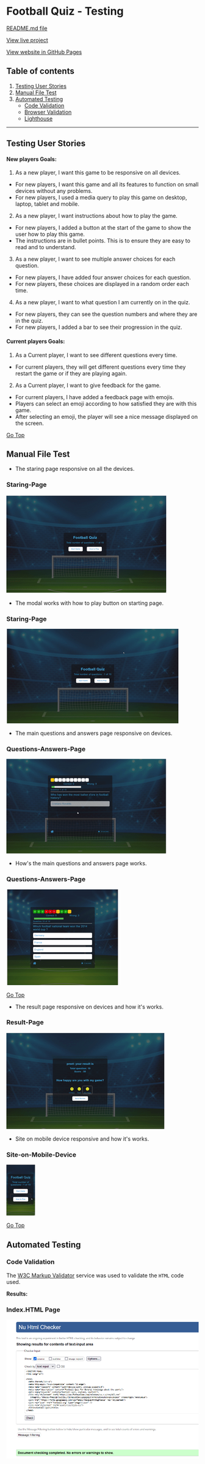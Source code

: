 # Football Quiz - Testing 

[README.md file](/README.md)

[View live project](https://preetbhullar90.github.io/html-css-repository/)

[View website in GitHub Pages](https://github.com/preetbhullar90/project-2-with-javascript)

## Table of contents
1. [Testing User Stories](#Testing-User-Stories)
2. [Manual File Test](#Manual-File-Test)
3. [Automated Testing](#Automated-Testing) 
     - [Code Validation](#Code-Validation)
     - [Browser Validation](#Browser-Validation)
     - [Lighthouse](#Lighthouse)


***
## Testing User Stories
#### New players Goals:
1. As a new player, I want this game to be responsive on all devices.
* For new players, I want this game and all its features to function on small devices without any problems.
* For new players, I used a media query to play this game on desktop, laptop, tablet and mobile.

2. As a new player, I want instructions about how to play the game.
* For new players, I added a button at the start of the game to show the user how to play this game.
* The instructions are in bullet points. This is to ensure they are easy to read and to understand.

3. As a new player, I want to see multiple answer choices for each question.
* For new players, I have added four answer choices for each question.
* For new players, these choices are displayed in a random order each time. 

4.	As a new player, I want to what question I am currently on in the quiz.
* For new players, they can see the question numbers and where they are in the quiz.
* For new players, I added a bar to see their progression in the quiz.

#### Current players Goals:
1. As a Current player, I want to see different questions every time.
* For current players, they will get different questions every time they restart the game or if they are playing again.

2. As a Current player, I want to give feedback for the game.
* For current players, I have added a feedback page with emojis.
* Players can select an emoji according to how satisfied they are with this game.
* After selecting an emoji, the player will see a nice message displayed on the screen.

[Go Top](#Table-of-contents)

## Manual File Test

* The staring page responsive on all the devices.
### Staring-Page
![](/assets/test-file/image-1.gif)

* The modal works with how to play button on starting page.
### Staring-Page
![](/assets/test-file/image-2.gif)

* The main questions and answers  page responsive on devices.
### Questions-Answers-Page
![](/assets/test-file/image-3.gif)

* How's the main questions and answers page works.
### Questions-Answers-Page
![](/assets/test-file/image-4.gif)

[Go Top](#Table-of-contents)

* The result page responsive on devices and how it's works.
### Result-Page
![](/assets/test-file/image-5.gif)

* Site on mobile device responsive and how it's works.
### Site-on-Mobile-Device
![](/assets/test-file/image-6.gif)

[Go Top](#Table-of-contents)

## Automated Testing

### Code Validation
The [W3C Markup Validator](https://validator.w3.org/) service was used to validate the `HTML` code used.

**Results:**

### **Index.HTML Page**
![](/assets/test-file/index-html.PNG)

